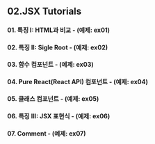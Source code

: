 ## 02.JSX Tutorials

#### 01. 특징 I: HTML과 비교 - (예제: ex01)

#### 02. 특징 II: Sigle Root - (예제: ex02)

#### 03. 함수 컴포넌트 - (예제: ex03)

#### 04. Pure React(React API) 컴포넌트 - (예제: ex04)

#### 05. 클래스 컴포넌트 - (예제: ex05)

#### 06. 특징 III: JSX 표현식 - (예제: ex06)

#### 07. Comment - (예제: ex07)
